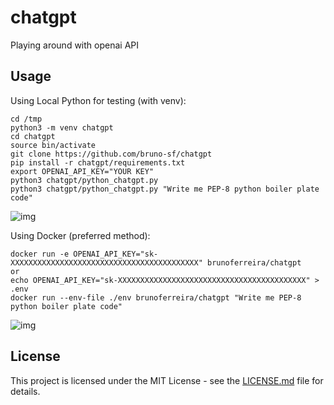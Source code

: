 # chatgpt
Playing around with openai API

## Usage

Using Local Python for testing (with venv):
```
cd /tmp
python3 -m venv chatgpt
cd chatgpt
source bin/activate
git clone https://github.com/bruno-sf/chatgpt
pip install -r chatgpt/requirements.txt
export OPENAI_API_KEY="YOUR KEY"
python3 chatgpt/python_chatgpt.py
python3 chatgpt/python_chatgpt.py "Write me PEP-8 python boiler plate code"
```
![img](https://i.imgur.com/BuJ8pyy.png)

Using Docker (preferred method):
```
docker run -e OPENAI_API_KEY="sk-XXXXXXXXXXXXXXXXXXXXXXXXXXXXXXXXXXXXXXXXXX" brunoferreira/chatgpt
or
echo OPENAI_API_KEY="sk-XXXXXXXXXXXXXXXXXXXXXXXXXXXXXXXXXXXXXXXXXX" > .env
docker run --env-file ./env brunoferreira/chatgpt "Write me PEP-8 python boiler plate code"
```
![img](https://i.imgur.com/uplvcx8.png)

## License

This project is licensed under the MIT License - see the [LICENSE.md](LICENSE.md) file for details.
